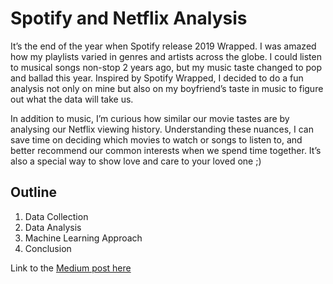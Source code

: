 # Spotify and Netflix Analysis

It’s the end of the year when Spotify release 2019 Wrapped. I was amazed how my playlists varied in genres and artists across the globe. I could listen to musical songs non-stop 2 years ago, but my music taste changed to pop and ballad this year. Inspired by Spotify Wrapped, I decided to do a fun analysis not only on mine but also on my boyfriend’s taste in music to figure out what the data will take us. 

In addition to music, I’m curious how similar our movie tastes are by analysing our Netflix viewing history. Understanding these nuances, I can save time on deciding which movies to watch or songs to listen to, and better recommend our common interests when we spend time together. It’s also a special way to show love and care to your loved one ;)

## Outline

1. Data Collection
2. Data Analysis
3. Machine Learning Approach
4. Conclusion


Link to the [Medium post here](https://towardsdatascience.com/a-subtle-analysis-on-couples-music-and-movie-tastes-via-spotify-netflix-df40ce274383)
